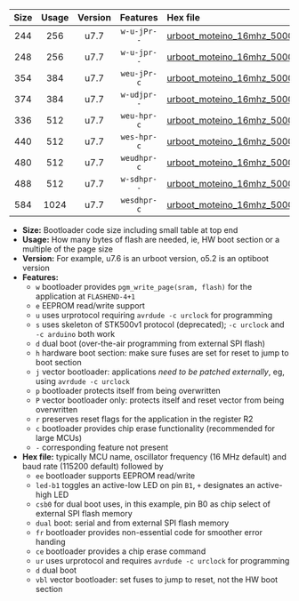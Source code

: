 |Size|Usage|Version|Features|Hex file|
|:-:|:-:|:-:|:-:|:--|
|244|256|u7.7|`w-u-jPr--`|[urboot_moteino_16mhz_500000bps_led+b1_ur_vbl.hex](https://raw.githubusercontent.com/stefanrueger/urboot.hex/main/boards/moteino/fcpu_16mhz/500000_bps/urboot_moteino_16mhz_500000bps_led+b1_ur_vbl.hex)|
|248|256|u7.7|`w-u-jpr--`|[urboot_moteino_16mhz_500000bps_led+b1_fr_ur_vbl.hex](https://raw.githubusercontent.com/stefanrueger/urboot.hex/main/boards/moteino/fcpu_16mhz/500000_bps/urboot_moteino_16mhz_500000bps_led+b1_fr_ur_vbl.hex)|
|354|384|u7.7|`weu-jPr-c`|[urboot_moteino_16mhz_500000bps_ee_led+b1_fr_ce_ur_vbl.hex](https://raw.githubusercontent.com/stefanrueger/urboot.hex/main/boards/moteino/fcpu_16mhz/500000_bps/urboot_moteino_16mhz_500000bps_ee_led+b1_fr_ce_ur_vbl.hex)|
|374|384|u7.7|`w-udjpr--`|[urboot_moteino_16mhz_500000bps_led+b1_csb0_dual_ur_vbl.hex](https://raw.githubusercontent.com/stefanrueger/urboot.hex/main/boards/moteino/fcpu_16mhz/500000_bps/urboot_moteino_16mhz_500000bps_led+b1_csb0_dual_ur_vbl.hex)|
|336|512|u7.7|`weu-hpr-c`|[urboot_moteino_16mhz_500000bps_ee_led+b1_fr_ce_ur.hex](https://raw.githubusercontent.com/stefanrueger/urboot.hex/main/boards/moteino/fcpu_16mhz/500000_bps/urboot_moteino_16mhz_500000bps_ee_led+b1_fr_ce_ur.hex)|
|440|512|u7.7|`wes-hpr-c`|[urboot_moteino_16mhz_500000bps_ee_led+b1_fr_ce.hex](https://raw.githubusercontent.com/stefanrueger/urboot.hex/main/boards/moteino/fcpu_16mhz/500000_bps/urboot_moteino_16mhz_500000bps_ee_led+b1_fr_ce.hex)|
|480|512|u7.7|`weudhpr-c`|[urboot_moteino_16mhz_500000bps_ee_led+b1_csb0_dual_fr_ce_ur.hex](https://raw.githubusercontent.com/stefanrueger/urboot.hex/main/boards/moteino/fcpu_16mhz/500000_bps/urboot_moteino_16mhz_500000bps_ee_led+b1_csb0_dual_fr_ce_ur.hex)|
|488|512|u7.7|`w-sdhpr--`|[urboot_moteino_16mhz_500000bps_led+b1_csb0_dual_fr.hex](https://raw.githubusercontent.com/stefanrueger/urboot.hex/main/boards/moteino/fcpu_16mhz/500000_bps/urboot_moteino_16mhz_500000bps_led+b1_csb0_dual_fr.hex)|
|584|1024|u7.7|`wesdhpr-c`|[urboot_moteino_16mhz_500000bps_ee_led+b1_csb0_dual_fr_ce.hex](https://raw.githubusercontent.com/stefanrueger/urboot.hex/main/boards/moteino/fcpu_16mhz/500000_bps/urboot_moteino_16mhz_500000bps_ee_led+b1_csb0_dual_fr_ce.hex)|

- **Size:** Bootloader code size including small table at top end
- **Usage:** How many bytes of flash are needed, ie, HW boot section or a multiple of the page size
- **Version:** For example, u7.6 is an urboot version, o5.2 is an optiboot version
- **Features:**
  + `w` bootloader provides `pgm_write_page(sram, flash)` for the application at `FLASHEND-4+1`
  + `e` EEPROM read/write support
  + `u` uses urprotocol requiring `avrdude -c urclock` for programming
  + `s` uses skeleton of STK500v1 protocol (deprecated); `-c urclock` and `-c arduino` both work
  + `d` dual boot (over-the-air programming from external SPI flash)
  + `h` hardware boot section: make sure fuses are set for reset to jump to boot section
  + `j` vector bootloader: applications *need to be patched externally*, eg, using `avrdude -c urclock`
  + `p` bootloader protects itself from being overwritten
  + `P` vector bootloader only: protects itself and reset vector from being overwritten
  + `r` preserves reset flags for the application in the register R2
  + `c` bootloader provides chip erase functionality (recommended for large MCUs)
  + `-` corresponding feature not present
- **Hex file:** typically MCU name, oscillator frequency (16 MHz default) and baud rate (115200 default) followed by
  + `ee` bootloader supports EEPROM read/write
  + `led-b1` toggles an active-low LED on pin `B1`, `+` designates an active-high LED
  + `csb0` for dual boot uses, in this example, pin B0 as chip select of external SPI flash memory
  + `dual` boot: serial and from external SPI flash memory
  + `fr` bootloader provides non-essential code for smoother error handing
  + `ce` bootloader provides a chip erase command
  + `ur` uses urprotocol and requires `avrdude -c urclock` for programming
  + `d` dual boot
  + `vbl` vector bootloader: set fuses to jump to reset, not the HW boot section

